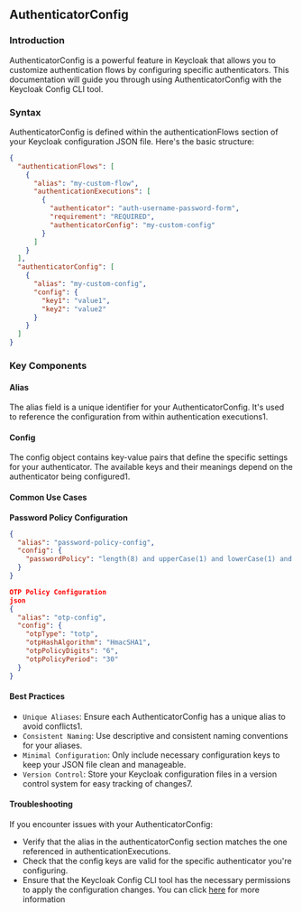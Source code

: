 ## AuthenticatorConfig
### Introduction
AuthenticatorConfig is a powerful feature in Keycloak that allows you to customize authentication flows by configuring specific authenticators. This documentation will guide you through using AuthenticatorConfig with the Keycloak Config CLI tool.
### Syntax
AuthenticatorConfig is defined within the authenticationFlows section of your Keycloak configuration JSON file. Here's the basic structure:
```json
{
  "authenticationFlows": [
    {
      "alias": "my-custom-flow",
      "authenticationExecutions": [
        {
          "authenticator": "auth-username-password-form",
          "requirement": "REQUIRED",
          "authenticatorConfig": "my-custom-config"
        }
      ]
    }
  ],
  "authenticatorConfig": [
    {
      "alias": "my-custom-config",
      "config": {
        "key1": "value1",
        "key2": "value2"
      }
    }
  ]
}
```
### Key Components
#### Alias
The alias field is a unique identifier for your AuthenticatorConfig. It's used to reference the configuration from within authentication executions1.
#### Config
The config object contains key-value pairs that define the specific settings for your authenticator. The available keys and their meanings depend on the authenticator being configured1.
#### Common Use Cases

<b>Password Policy Configuration</b>

```json
{
  "alias": "password-policy-config",
  "config": {
    "passwordPolicy": "length(8) and upperCase(1) and lowerCase(1) and digits(1)"
  }
}

OTP Policy Configuration
json
{
  "alias": "otp-config",
  "config": {
    "otpType": "totp",
    "otpHashAlgorithm": "HmacSHA1",
    "otpPolicyDigits": "6",
    "otpPolicyPeriod": "30"
  }
}
```
#### Best Practices
- `Unique Aliases`: Ensure each AuthenticatorConfig has a unique alias to avoid conflicts1.
- `Consistent Naming`: Use descriptive and consistent naming conventions for your aliases.
- `Minimal Configuration`: Only include necessary configuration keys to keep your JSON file clean and manageable.
- `Version Control`: Store your Keycloak configuration files in a version control system for easy tracking of changes7.
#### Troubleshooting
If you encounter issues with your AuthenticatorConfig:
- Verify that the alias in the authenticatorConfig section matches the one referenced in authenticationExecutions.
- Check that the config keys are valid for the specific authenticator you're configuring.
- Ensure that the Keycloak Config CLI tool has the necessary permissions to apply the configuration changes. You can click [here](https://www.keycloak.org/securing-apps/client-registration-cli) for more information
